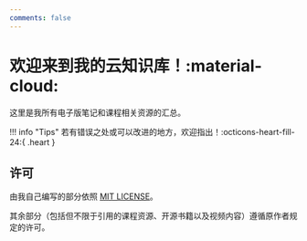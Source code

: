 ```yaml
---
comments: false
---
```


# **欢迎来到我的云知识库！:material-cloud:**

这里是我所有电子版笔记和课程相关资源的汇总。

!!! info "Tips"
    若有错误之处或可以改进的地方，欢迎指出！:octicons-heart-fill-24:{ .heart }

## 许可

由我自己编写的部分依照 [MIT LICENSE](https://www.tawesoft.co.uk/kb/article/mit-license-faq)。

其余部分（包括但不限于引用的课程资源、开源书籍以及视频内容）遵循原作者规定的许可。

<!--
## Commands

* `mkdocs new [dir-name]` - Create a new project.
* `mkdocs serve` - Start the live-reloading docs server.
* `mkdocs build` - Build the documentation site.
* `mkdocs -h` - Print help message and exit.

## Project layout

    mkdocs.yml    # The configuration file.
    docs/
        index.md  # The documentation homepage.
        ...       # Other markdown pages, images and other files.
-->